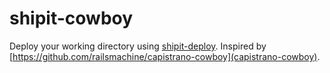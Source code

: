 # shipit-cowboy
Deploy your working directory using [shipit-deploy](https://github.com/shipitjs/shipit-deploy). Inspired by [https://github.com/railsmachine/capistrano-cowboy](capistrano-cowboy).
